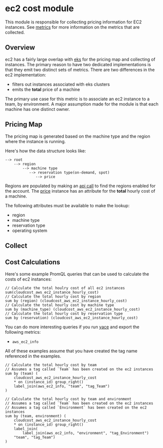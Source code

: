 # ec2 cost module

This module is responsible for collecting pricing information for EC2 instances.
See [metrics](/docs/metrics.md) for more information on the metrics that are collected.

## Overview

ec2 has a fairly large overlap with [eks]() for the pricing map and collecting of instances.
The primary reason to have two dedicated implementations is that they emit two distinct sets of metrics.
There are two differences in the ec2 implementation:
- filters out instances associated with eks clusters
- emits the __total__ price of a machine

The primary use case for this metric is to associate an ec2 instance to a team, by environment.
A major assumption made for the module is that each machine has one distinct owner. 

## Pricing Map

The pricing map is generated based on the machine type and the region where the instance is running.

Here's how the data structure looks like:

```
--> root
    --> region
        --> machine type
           --> reservation type(on-demand, spot)
              --> price
```

Regions are populated by making an [api call]() to find the regions enabled for the account.
The [price]() instance has an attribute for the __total__ hourly cost of a machine.

The following attributes must be available to make the lookup:
- region
- machine type
- reservation type
- operating system

## Collect

## Cost Calculations

Here's some example PromQL queries that can be used to calculate the costs of ec2 instances:

```PromQL
// Calculate the total houlry cost of all ec2 instances
sum(cloudcost_aws_ec2_instance_hourly_cost)
// Calculate the total hourly cost by region
sum by (region) (cloudcost_aws_ec2_instance_hourly_cost)
// Calculate the total hourly cost by machine type
sum by (machine_type) (cloudcost_aws_ec2_instance_hourly_cost)
// Calculate the total hourly cost by reservation type
sum by (reservation) (cloudcost_aws_ec2_instance_hourly_cost)
```

You can do more interesting queries if you run [yace]() and export the following metrics:
- `aws_ec2_info`

All of these examples assume that you have created the tag name referenced in the examples.

```PromQL
// Calculate the total hourly cost by team
// Assumes a tag called `Team` has been created on the ec2 instances
sum by (team) (
    cloudcost_aws_ec2_instance_hourly_cost
    * on (instance_id) group_right()
    label_join(aws_ec2_info, "team", "tag_Team")
)

// Calculate the total hourly cost by team and environment
// Assumes a tag called `Team` has been created on the ec2 instances
// Assumes a tag called `Environment` has been created on the ec2 instances
sum by (team, environment) (
    cloudcost_aws_ec2_instance_hourly_cost
    * on (instance_id) group_right()
    label_join(
        label_join(aws_ec2_info, "environment", "tag_Environment")
    "team", "tag_Team")
)
```
